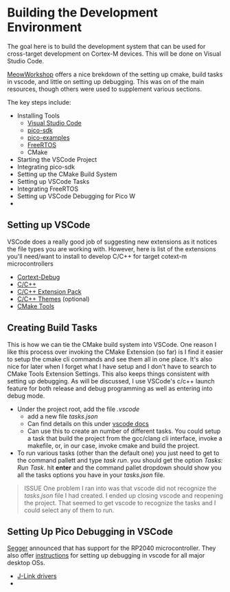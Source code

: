 # Building the Development Environment

The goal here is to build the development system that can be used for cross-target development on Cortex-M devices. This will be done on Visual Studio Code. 

[MeowWorkshop](https://www.meoworkshop.org/firmware-dev-with-vs-code-and-cmake/) offers a nice brekdown of the setting up cmake, build tasks in vscode, and little on setting up debugging. This was on of the main resources, though others were used to supplement various sections.

The key steps include:
- Installing Tools
	- [Visual Studio Code](https://code.visualstudio.com)
	- [pico-sdk](https://github.com/raspberrypi/pico-sdk)
	- [pico-examples](https://github.com/raspberrypi/pico-examples)
	- [FreeRTOS](https://github.com/FreeRTOS/FreeRTOS-Kernel)
	- CMake
- Starting the VSCode Project
- Integrating pico-sdk
- Setting up the CMake Build System
- Setting up VSCode Tasks
- Integrating FreeRTOS
- Setting up VSCode Debugging for Pico W
- 

## Setting up VSCode

VSCode does a really good job of suggesting new extensions as it notices the file types you are working with. However, here is list of the  extensions you'll need/want to install to develop C/C++ for target cotext-m microcontrollers
- [Cortext-Debug](https://marketplace.visualstudio.com/items?itemName=marus25.cortex-debug)
- [C/C++](https://marketplace.visualstudio.com/items?itemName=ms-vscode.cpptools)
- [C/C++ Extension Pack](https://marketplace.visualstudio.com/items?itemName=ms-vscode.cpptools-extension-pack)
- [C/C++ Themes](https://marketplace.visualstudio.com/items?itemName=ms-vscode.cpptools-themes) (optional)
- [CMake Tools](https://marketplace.visualstudio.com/items?itemName=ms-vscode.cmake-tools)

## Creating Build Tasks

This is how we can tie the CMake build system into VSCode. One reason I like this process over invoking the CMake Extension (so far) is I find it easier to setup the cmake cli commands and see them all in one place. It's also nice for later when I forget what I have setup and I don't have to search to CMake Tools Extension Settings. This also keeps things consistent with setting up debugging. As will be discussed, I use VSCode's c/c++ launch feature for both release and debug programming as well as entering into debug mode.

- Under the project root, add the file *.vscode*
	- add a new file *tasks.json*
	- Can find details on this under [vscode docs](https://code.visualstudio.com/docs/editor/tasks)
	- Can use this to create an number of different tasks. You could setup a task that build the project from the gcc/clang cli interface, invoke a makefile, or, in our case, invoke cmake and build the project.
- To run various tasks (other than the default one) you just need to get to the command pallett and type *task run*. you should get the option *Tasks: Run Task*. hit **enter** and the command pallet dropdown should show you all the tasks options you have in your *tasks.json* file.

>ISSUE
>One problem I ran into was that vscode did not recognize the *tasks.json* file I had created. I ended up closing vscode and reopening the project. That seemed to get vscode to recognize the tasks and I could select any of them to run.


## Setting Up Pico Debugging in VSCode

[Segger](https://www.segger.com/news/segger-j-link-flasher-and-embedded-studio-now-support-raspberry-pi-rp2040/) announced that has support for the RP2040 microcontroller. They also offer [instructions](https://wiki.segger.com/J-Link_Visual_Studio_Code) for setting up debugging in vscode for all major desktop OSs.

- [J-Link drivers](https://www.segger.com/downloads/jlink/)
- 